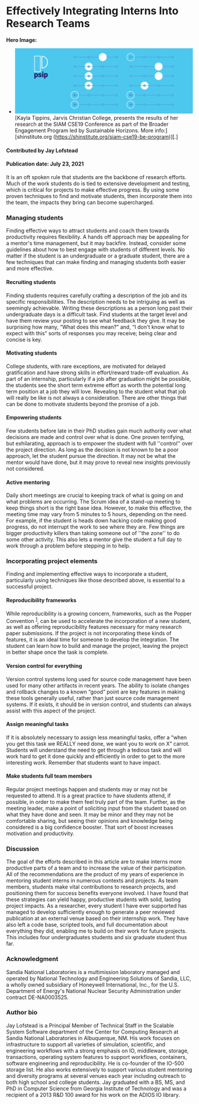 # Effectively Integrating Interns Into Research Teams

**Hero Image:**

 - <img src='../../images/Blog_0721_PSIPhero_b.png' />[Kayla Tippins, Jarvis Christian College, presents the results of her research at the SIAM CSE19 Conference as part of the Broader Engagement Program led by Sustainable Horizons. More info:] [shinstitute.org (https://shinstitute.org/siam-cse19-be-program)][.] 

#### Contributed by Jay Lofstead 

#### Publication date: July 23, 2021

It is an oft spoken rule that students are the backbone of research efforts. Much of the work students do is tied to extensive development and testing, which is critical for projects to make effective progress. By using some proven techniques to find and motivate students, then incorporate them into the team, the impacts they bring can become supercharged.

### Managing students
Finding effective ways to attract students and coach them towards productivity requires flexibility. A hands off approach may be appealing for a mentor's time management, but it may backfire. Instead, consider some guidelines about how to best engage with students of different levels. No matter if the student is an undergraduate or a graduate student, there are a few techniques that can make finding and managing students both easier and more effective.

#### Recruiting students
Finding students requires carefully crafting a description of the job and its specific responsibilities. The description needs to be intriguing as well as seemingly achievable. Writing these descriptions as a person long past their undergraduate days is a difficult task. Find students at the target level and have them review your posting to see what feedback they give. It may be surprising how many, “What does this mean?” and, “I don't know what to expect with this” sorts of responses you may receive; being clear and concise is key.

#### Motivating students
College students, with rare exceptions, are motivated for delayed gratification and have strong skills in effort/reward trade-off evaluation. As part of an internship, particularly if a job after graduation might be possible, the students see the short term extreme effort as worth the potential long term position at a job they will love. Revealing to the student what that job will really be like is not always a consideration. There are other things that can be done to motivate students beyond the promise of a job. 
<!--- A mention of at least one "other thing" or examples would be best here. Otherwise, it seems like an incomplete thought. --->

#### Empowering students
Few students before late in their PhD studies gain much authority over what decisions are made and control over what is done. One proven terrifying, but exhilarating, approach is to empower the student with full ''control'' over the project direction. As long as the decision is not known to be a poor approach, let the student pursue the direction. It may not be what the mentor would have done, but it may prove to reveal new insights previously not considered.

#### Active mentoring
Daily short meetings are crucial to keeping track of what is going on and what problems are occurring. The Scrum idea of a stand-up meeting to keep things short is the right base idea. However, to make this effective, the meeting time may vary from 5 minutes to 5 hours, depending on the need. For example, if the student is heads down hacking code making good progress, do not interrupt the work to see where they are. Few things are bigger productivity killers than taking someone out of ''the zone'' to do some other activity. This also lets a mentor give the student a full day to work through a problem before stepping in to help.

### Incorporating project elements
Finding and implementing effective ways to incorporate a student, particularly using techniques like those described above, is essential to a successful project.

#### Reproducibility frameworks
While reproducibility is a growing concern, frameworks, such as the Popper Convention <sup>[1]</sup>, can be used to accelerate the incorporation of a new student, as well as offering reproducibility features necessary for many research paper submissions. If the project is not incorporating these kinds of features, it is an ideal time for someone to develop the integration. The student can learn how to build and manage the project, leaving the project in better shape once the task is complete.

#### Version control for everything
Version control systems long used for source code management have been used for many other artifacts in recent years. The ability to isolate changes and rollback changes to a known “good” point are key features in making these tools generally useful, rather than just source code management systems. If it exists, it should be in version control, and students can always assist with this aspect of the project.

#### Assign meaningful tasks
If it is absolutely necessary to assign less meaningful tasks, offer a “when you get this task we REALLY need done, we want you to work on X” carrot. Students will understand the need to get through a tedious task and will work hard to get it done quickly and efficiently in order to get to the more interesting work. Remember that students want to have impact.

#### Make students full team members
Regular project meetings happen and students may or may not be requested to attend. It is a great practice to have students attend, if possible, in order to make them feel truly part of the team. Further, as the meeting leader, make a point of soliciting input from the student based on what they have done and seen. It may be minor and they may not be comfortable sharing, but seeing their opinions and knowledge being considered is a big confidence booster. That sort of boost increases motivation and productivity.

### Discussion
The goal of the efforts described in this article are to make interns more productive parts of a team and to increase the value of their participation. All of the recommendations are the product of my years of experience in mentoring student interns in numerous contexts and projects. As team members, students make vital contributions to research projects, and positioning them for success benefits everyone involved. I have found that these strategies can yield happy, productive students with solid, lasting project impacts. As a researcher, every student I have ever supported has managed to develop sufficiently enough to generate a peer reviewed publication at an external venue based on their internship work. They have also left a code base, scripted tools, and full documentation about everything they did, enabling me to build on their work for future projects. This includes four undergraduates students and six graduate student thus far.

### Acknowledgment
Sandia National Laboratories is a multimission laboratory managed and operated by National Technology and Engineering Solutions of Sandia, LLC, a wholly owned subsidiary of Honeywell International, Inc., for the U.S. Department of Energy's National Nuclear Security Administration under contract DE-NA0003525.

### Author bio
Jay Lofstead is a Principal Member of Technical Staff in the Scalable System Software department of the Center for Computing Research at Sandia National Laboratories in Albuquerque, NM. His work focuses on infrastructure to support all varieties of simulation, scientific, and engineering workflows with a strong emphasis on IO, middleware, storage, transactions, operating system features to support workflows, containers, software engineering and reproducibility. He is co-founder of the IO-500 storage list. He also works extensively to support various student mentoring and diversity programs at several venues each year including outreach to both high school and college students. Jay graduated with a BS, MS, and PhD in Computer Science from Georgia Institute of Technology and was a recipient of a 2013 R&D 100 award for his work on the ADIOS IO library.

[1]: https://ieeexplore.ieee.org/document/7965226 "The Popper Convention: Making Reproducible Systems Evaluation Practical" 

<!---
Publish: preview
Pinned: no
Topics: Strategies for more effective teams
RSS update: 2021-07-23
--->

